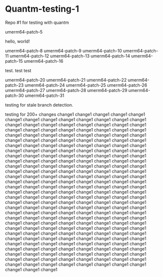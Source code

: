 # Quantm-testing-1
Repo #1 for testing with quantm

umerm64-patch-5

hello, world!

umerm64-patch-8
umerm64-patch-9
umerm64-patch-10
umerm64-patch-11
umerm64-patch-12
umerm64-patch-13
umerm64-patch-14
umerm64-patch-15
umerm64-patch-16

test.
test
test

umerm64-patch-20
umerm64-patch-21
umerm64-patch-22
umerm64-patch-23
umerm64-patch-24
umerm64-patch-25
umerm64-patch-26
umerm64-patch-27
umerm64-patch-28
umerm64-patch-29
umerm64-patch-30
umerm64-patch-31


testing for stale branch detection.

testing for 200+ changes
change1
change1
change1
change1
change1
change1
change1
change1
change1
change1
change1
change1
change1
change1
change1
change1
change1
change1
change1
change1
change1
change1
change1
change1
change1
change1
change1
change1
change1
change1
change1
change1
change1
change1
change1
change1
change1
change1
change1
change1
change1
change1
change1
change1
change1
change1
change1
change1
change1
change1
change1
change1
change1
change1
change1
change1
change1
change1
change1
change1
change1
change1
change1
change1
change1
change1
change1
change1
change1
change1
change1
change1
change1
change1
change1
change1
change1
change1
change1
change1
change1
change1
change1
change1
change1
change1
change1
change1
change1
change1
change1
change1
change1
change1
change1
change1
change1
change1
change1
change1
change1
change1
change1
change1
change1
change1
change1
change1
change1
change1
change1
change1
change1
change1
change1
change1
change1
change1
change1
change1
change1
change1
change1
change1
change1
change1
change1
change1
change1
change1
change1
change1
change1
change1
change1
change1
change1
change1
change1
change1
change1
change1
change1
change1
change1
change1
change1
change1
change1
change1
change1
change1
change1
change1
change1
change1
change1
change1
change1
change1
change1
change1
change1
change1
change1
change1
change1
change1
change1
change1
change1
change1
change1
change1
change1
change1
change1
change1
change1
change1
change1
change1
change1
change1
change1
change1
change1
change1
change1
change1
change1
change1
change1
change1
change1
change1
change1
change1
change1
change1
change1
change1
change1
change1
change1
change1
change1
change1
change1
change1
change1
change1
change1
change1
change1
change1
change1
change1
change1
change1
change1
change1
change1
change1
change1
change1
change1
change1
change1
change1
change1
change1
change1
change1
change1
change1
change1
change1
change1
change1

